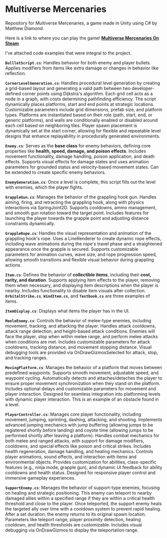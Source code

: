# Multiverse Mercenaries  
Repository for Multiverse Mercenaries, a game made in Unity using C# by Matthew Diamond. 

Here is a link to where you can play the game! 
[**Multiverse Mercenaries On Steam**](https://store.steampowered.com/app/2161190/Multiverse_Mercenaries/)

I've attached code examples that were integral to the project.

**`BullletScript.cs`**: Handles behavior for both enemy and player bullets. Applies modifiers from items like extra damage or changes in behavior like reflection.

**`CornerLevelGeneration.cs`**: Handles procedural level generation by creating a grid-based layout and generating a valid path between two developer-defined corner points using Dijkstra's algorithm. Each grid cell acts as a node in a graph, with costs determining pathfinding efficiency. The script dynamically places platforms, start and end points at strategic locations. Customizable parameters include grid dimensions, prefab size, and platform types. Platforms are instantiated based on their role (path, start, end, or generic platforms), and walls are conditionally enabled or disabled around each cell based on neighboring tiles. Player spawn placement is dynamically set at the start corner, allowing for flexible and repeatable level designs that enhance replayability in procedurally generated environments.

**`Enemy.cs`**: Serves as the **base class** for enemy behaviors, defining core properties like **health, speed, damage, and poison effects**. Includes movement functionality, damage handling, poison application, and death effects. Supports visual effects for damage states and uses animation parameters for grounded status and velocity-based movement states. Can be extended to create specific enemy behaviors.

**`EnemyGeneration.cs`**: Once a level is complete, this script fills out the level with enemies, which the player fights. 

**`GrappleGun.cs`**: Manages the behavior of the grappling hook gun. Handles aiming, firing, and retracting the grappling hook, along with physics interactions via SpringJoint2D. Supports cooldowns, ammo management, and smooth gun rotation toward the target point. Includes features for launching the player towards the grapple point and adjusting distance constraints dynamically.

**`GrappleRope.cs`**: Handles the visual representation and animation of the grappling hook's rope. Uses a LineRenderer to create dynamic rope effects, including wave animations during the rope's travel phase and a straightened appearance once the grapple is secured. Supports customizable parameters for animation curves, wave size, and rope progression speed, allowing smooth transitions and flexible visual behavior during grappling actions.

**`Item.cs`**: Defines the behavior of **collectible items**, including their **cost, rarity, and duration**. Supports applying item effects to the player, removing them when necessary, and displaying item descriptions when the player is nearby. Includes functionality to disable item visuals after collection. **`OrbitalStrike.cs`**, **`WindItem.cs`**, and **`Textbook.cs`** are three examples of items.

**`ItemDisplay.cs`**: Displays what items the player has in the UI.

**`MeeleEnemy.cs`**: Controls the behavior of melee-type enemies, including movement, tracking, and attacking the player. Handles attack cooldowns, attack range detection, and height-based attack conditions. Enemies will face the player, stop when within melee range, and perform melee attacks when conditions are met. Includes customizable parameters for attack cooldowns, tracking distance, and movement stopping distance. Visual debugging tools are provided via OnDrawGizmosSelected for attack, stop, and tracking ranges.

**`MovingPlatform.cs`**: Manages the behavior of a platform that moves between predefined waypoints. Supports smooth movement, adjustable speed, and waypoint cycling. Automatically detects and attaches/detaches the player to ensure proper movement synchronization when they stand on the platform. Includes optional delays and customizable parameters for movement and player interaction. Designed for seamless integration into platforming levels with dynamic player interaction. This is an example of an obstacle found in a level.

**`PlayerController.cs`**: Manages core player functionality, including movement, jumping, sprinting, dashing, attacking, and shooting. Implements advanced jumping mechanics with jump buffering (allowing jumps to be registered shortly before landing) and coyote time (allowing jumps to be performed shortly after leaving a platform). Handles combat mechanics for both melee and ranged attacks, with support for damage modifiers, cooldowns, and special effects like poison and critical strikes. Includes health regeneration, damage handling, and healing mechanics. Controls player animations, sound effects, and interaction with items and environmental objects. Provides customization for abilities, class-specific features (e.g., ninja mode, grapple gun), and dynamic UI feedback for ability cooldowns and health status. Designed for responsive player control and immersive gameplay experiences.

**`SupportEnemy.cs`**: Manages the behavior of support-type enemies, focusing on healing and strategic positioning. This enemy can teleport to nearby damaged allies within a specified range if they are within a critical health threshold and close to the player. Once teleported, the support enemy heals the targeted ally over time with a cooldown system to prevent rapid healing. After a set duration, the enemy returns to its original spawn location. Parameters like teleport range, player proximity detection, healing cooldown, and health thresholds are customizable. Includes visual debugging via OnDrawGizmos to display the teleportation range.
